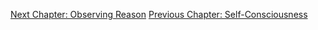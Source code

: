 <p id="nav"><a href="observing-reason.html">Next Chapter: Observing Reason</a>
<a href="self-consciousness.html">Previous Chapter: Self-Consciousness</a></p>

</section>

[^1]: §231.
[^2]: §232.
[^3]: Parmenides of Elea, 'Fragment 3', in *Fragments: A Text and Translation*, edited by D. Gallop (Toronto: University of Toronto Press, 1984), p.56. The translation is my own.
[^4]: Solomon, *In the Spirit of Hegel*, p. 218.
[^5]: J. N. Findlay, 'Analysis of the Text', in *Phenomenology of Spirit*, p. 527.
[^6]: §233.
[^7]: §234.
[^8]: J. G. Fichte, *Introductions to the Wissenschaftslehre*, translated by D. Breazeale (Indianapolis, IN: Hackett, 1994), pp. 15-16.
[^9]: Dieter Henrich, *Between Kant and Hegel: Lectures on German Idealism*, translated by D. S. Pacini (Cambridge, MA: Harvard University Press, 2008), p. 32.
[^10]: Harris, *Hegel's Ladder*, p. 456.
[^11]: §234.
[^12]: §235.
[^13]: Immanuel Kant, *Critique of Pure Reason*, translated and edited by P. Guyer and A. Wood (Cambridge: Cambridge University Press, 1998), B131.
[^14]: Ibid, A79-80/B105.
[^15]: §235.
[^16]: Ibid.
[^17]: Ibid.
[^18]: G. W. F. Hegel, *The Encyclopaedia Logic*, p. 84 (§42).
[^19]: §236. I have altered the text to fix a grammatical mistake in the translation.
[^20]: §236.
[^21]: Harris, *Hegel's Ladder*, p. 464.
[^22]: §236.
[^23]: §85.
[^24]: Arthur Schopenhauer, *The World as Will and Representation*, translated by J. Norman, A. Welchman, and C. Janaway (Cambridge: Cambridge University Press, 2010), §3.
[^25]: Harris, *Hegel's Ladder*, p. 467.
